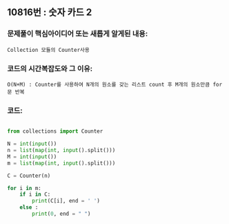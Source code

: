 ## 10816번 : 숫자 카드 2
### 문제풀이 핵심아이디어 또는 새롭게 알게된 내용: 
    Collection 모듈의 Counter사용
    
### 코드의 시간복잡도와 그 이유:
    O(N+M) : Counter를 사용하여 N개의 원소를 갖는 리스트 count 후 M개의 원소만큼 for문 반복  
    
### 코드:
```python

from collections import Counter

N = int(input())
n = list(map(int, input().split()))
M = int(input())
m = list(map(int, input().split()))

C = Counter(n)

for i in m:
    if i in C:
        print(C[i], end = ' ')
    else :
        print(0, end = " ")

    

```
